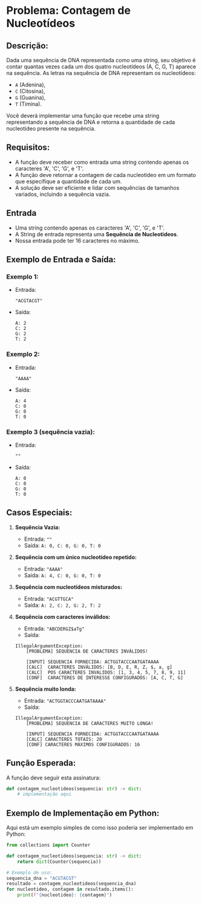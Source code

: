 # Problema: Contagem de Nucleotídeos

## Descrição:

Dada uma sequência de DNA representada como uma string, seu objetivo é contar quantas vezes cada um dos quatro nucleotídeos (A, C, G, T) aparece na sequência. As letras na sequência de DNA representam os nucleotídeos: 
- `A` (Adenina),
- `C` (Citosina),
- `G` (Guanina),
- `T` (Timina).

Você deverá implementar uma função que recebe uma string representando a sequência de DNA e retorna a quantidade de cada nucleotídeo presente na sequência.

## Requisitos:

- A função deve receber como entrada uma string contendo apenas os caracteres 'A', 'C', 'G', e 'T'.
- A função deve retornar a contagem de cada nucleotídeo em um formato que especifique a quantidade de cada um.
- A solução deve ser eficiente e lidar com sequências de tamanhos variados, incluindo a sequência vazia.

## Entrada
- Uma string contendo apenas os caracteres 'A', 'C', 'G', e 'T'.
- A String de entrada representa uma **Sequência de Nucleotídeos**.
- Nossa entrada pode ter 16 caracteres no máximo.

## Exemplo de Entrada e Saída:

### Exemplo 1:
- Entrada:
  ```plaintext
  "ACGTACGT"
  ```
- Saída:
  ```plaintext
  A: 2  
  C: 2  
  G: 2  
  T: 2
  ```

### Exemplo 2:
- Entrada:
  ```plaintext
  "AAAA"
  ```
- Saída:
  ```plaintext
  A: 4  
  C: 0  
  G: 0  
  T: 0
  ```

### Exemplo 3 (sequência vazia):
- Entrada:
  ```plaintext
  ""
  ```
- Saída:
  ```plaintext
  A: 0  
  C: 0  
  G: 0  
  T: 0
  ```

## Casos Especiais:

1. **Sequência Vazia:**
    - Entrada: `""`
    - Saída: `A: 0, C: 0, G: 0, T: 0`
   
2. **Sequência com um único nucleotídeo repetido:**
    - Entrada: `"AAAA"`
    - Saída: `A: 4, C: 0, G: 0, T: 0`

3. **Sequência com nucleotídeos misturados:**
    - Entrada: `"ACGTTGCA"`
    - Saída: `A: 2, C: 2, G: 2, T: 2`

4. **Sequência com caracteres inválidos:**
    - Entrada: `"ABCDERGZ$aTg"`
    - Saída:
    ```plain
    IllegalArgumentException: 
        [PROBLEMA] SEQUENCIA DE CARACTERES INVÁLIDOS! 
    
        [INPUT] SEQUENCIA FORNECIDA: ACTGGTACCCAATGATAAAA
        [CALC]  CARACTERES INVÁLIDOS: [B, D, E, R, Z, $, a, g]
        [CALC]  POS CARACTERES INVALIDOS: [1, 3, 4, 5, 7, 8, 9, 11] 
        [CONF]  CARACTERES DE INTERESSE CONFIGURADOS: [A, C, T, G]
    ```

5. **Sequência muito londa:**
    - Entrada: `"ACTGGTACCCAATGATAAAA"`
    - Saída:
    ```plain
    IllegalArgumentException: 
        [PROBLEMA] SEQUENCIA DE CARACTERES MUITO LONGA! 
    
        [INPUT] SEQUENCIA FORNECIDA: ACTGGTACCCAATGATAAAA
        [CALC] CARACTERES TOTAIS: 20
        [CONF] CARACTERES MÁXIMOS CONFIGURADOS: 16
    ```

## Função Esperada:

A função deve seguir esta assinatura:

```python
def contagem_nucleotideos(sequencia: str) -> dict:
    # implementação aqui
```

## Exemplo de Implementação em Python:

Aqui está um exemplo simples de como isso poderia ser implementado em Python:

```python
from collections import Counter

def contagem_nucleotideos(sequencia: str) -> dict:
    return dict(Counter(sequencia))

# Exemplo de uso:
sequencia_dna = "ACGTACGT"
resultado = contagem_nucleotideos(sequencia_dna)
for nucleotideo, contagem in resultado.items():
    print(f"{nucleotideo}: {contagem}")
```